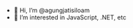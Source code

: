 - 👋 Hi, I’m @agungjatisiloam
- 👀 I’m interested in JavaScript, .NET, etc

<!---
agungjatisiloam/agungjatisiloam is a ✨ special ✨ repository because its `README.md` (this file) appears on your GitHub profile.
You can click the Preview link to take a look at your changes.
--->
